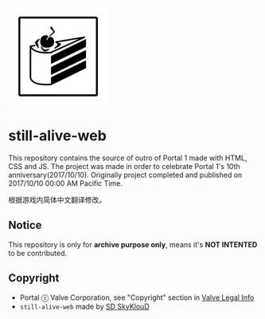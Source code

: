 <img src="res/the-cake-is-a-lie.png" height="200px" />

# still-alive-web

This repository contains the source of outro of Portal 1 made with HTML, CSS and JS. The project was made in order to celebrate Portal 1's 10th anniversary(2017/10/10). Originally project completed and published on 2017/10/10 00:00 AM Pacific Time.

根据游戏内简体中文翻译修改。

## Notice

This repository is only for **archive purpose only**, means it's **NOT INTENTED** to be contributed.

## Copyright

-   Portal ⓒ Valve Corporation, see "Copyright" section in [Valve Legal Info](https://store.steampowered.com/legal/)
-   `still-alive-web` made by [SD SkyKlouD](https://twitter.com/_SDSkyKlouD)
